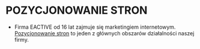 # POZYCJONOWANIE STRON

* Firma EACTIVE od 16 lat zajmuje się marketingiem internetowym. [Pozycjonowanie stron](https://www.eactive.pl) to jeden z głównych obszarów działalności naszej firmy.
